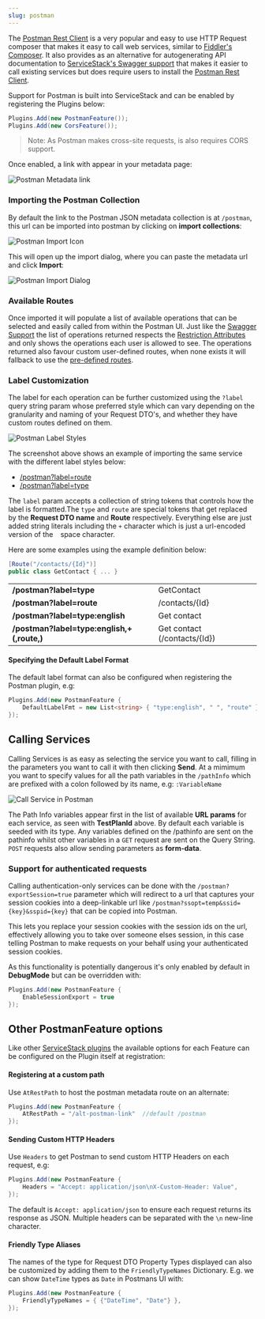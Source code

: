 ```yaml
---
slug: postman
---
```


The [Postman Rest Client](http://www.getpostman.com/) is a very popular and easy to use HTTP Request composer that makes it easy to call web services, similar to [Fiddler's Composer](https://www.blackbaud.com/files/support/guides/infinitydevguide/Subsystems/inwebapi-developer-help/Content/InfinityWebAPI/coUsingFiddlerCreateHTTPRequest.htm). It also provides as an alternative for autogenerating API documentation to [ServiceStack's Swagger support](/swagger-api) that makes it easier to call existing services but does require users to install the [Postman Rest Client](http://www.getpostman.com/).

Support for Postman is built into ServiceStack and can be enabled by registering the Plugins below:

```csharp
Plugins.Add(new PostmanFeature());
Plugins.Add(new CorsFeature());
```

> Note: As Postman makes cross-site requests, is also requires CORS support. 

Once enabled, a link with appear in your metadata page:

![Postman Metadata link](https://raw.githubusercontent.com/ServiceStack/Assets/master/img/release-notes/postman-metadata.png)

### Importing the Postman Collection

By default the link to the Postman JSON metadata collection is at `/postman`, this url can be imported into postman by clicking on **import collections**:

![Postman Import Icon](https://raw.githubusercontent.com/ServiceStack/Assets/master/img/wikis/postman-import-link.png)

This will open up the import dialog, where you can paste the metadata url and click **Import**:

![Postman Import Dialog](https://raw.githubusercontent.com/ServiceStack/Assets/master/img/wikis/postman-import.png)

### Available Routes 

Once imported it will populate a list of available operations that can be selected and easily called from within the Postman UI. Just like the [Swagger Support](/swagger-api) the list of operations returned respects the [Restriction Attributes](/restricting-services) and only shows the operations each user is allowed to see. The operations returned also favour custom user-defined routes, when none exists it will fallback to use the [pre-defined routes](/routing#pre-defined-routes).

### Label Customization

The label for each operation can be further customized using the `?label` query string param whose preferred style which can vary depending on the granularity and naming of your Request DTO's, and whether they have custom routes defined on them. 

![Postman Label Styles](https://raw.githubusercontent.com/ServiceStack/Assets/master/img/wikis/postman-labels.png)

The screenshot above shows an example of importing the same service with the different label styles below: 

 - [/postman?label=route](https://benchmarks.servicestack.net/postman?label=route)
 - [/postman?label=type](https://benchmarks.servicestack.net/postman?label=type)

The `label` param accepts a collection of string tokens that controls how the label is formatted.The `type` and `route` are special tokens that get replaced by the **Request DTO name** and **Route** respectively. Everything else are just added string literals including the `+` character which is just a url-encoded version of the ` ` space character.

Here are some examples using the example definition below:

```csharp
[Route("/contacts/{Id}")]
public class GetContact { ... }
```

<table>
<tr>
    <td><b>/postman?label=type</b></td>
    <td>GetContact</td>
</tr>
<tr>
    <td><b>/postman?label=route</b></td>
    <td>/contacts/{Id}</td>
</tr>
<tr>
    <td><b>/postman?label=type:english</b></td>
    <td>Get contact</td>
</tr>
<tr>
    <td><b>/postman?label=type:english,+(,route,)</b></td>
    <td>Get contact (/contacts/{Id})</td>
</tr>
</table>

#### Specifying the Default Label Format

The default label format can also be configured when registering the Postman plugin, e.g:

```csharp
Plugins.Add(new PostmanFeature { 
    DefaultLabelFmt = new List<string> { "type:english", " ", "route" }
});
```

## Calling Services

Calling Services is as easy as selecting the service you want to call, filling in the parameters you want to call it with then clicking **Send**. At a mimimum you want to specify values for all the path variables in the `/pathInfo` which are prefixed with a colon followed by its name, e.g: `:VariableName`

![Call Service in Postman](https://raw.githubusercontent.com/ServiceStack/Assets/master/img/wikis/postman-call-searchtestresults.png)

The Path Info variables appear first in the list of available **URL params** for each service, as seen with **TestPlanId** above. By default each variable is seeded with its type. Any variables defined on the /pathinfo are sent on the pathinfo whilst other variables in a `GET` request are sent on the Query String. `POST` requests also allow sending parameters as **form-data**.

### Support for authenticated requests

Calling authentication-only services can be done with the `/postman?exportSession=true` parameter which will redirect to a url that captures your session cookies into a deep-linkable url like `/postman?ssopt=temp&ssid={key}&sspid={key}` that can be copied into Postman.

This lets you replace your session cookies with the session ids on the url, effectively allowing you to take over someone elses session, in this case telling Postman to make requests on your behalf using your authenticated session cookies. 

As this functionality is potentially dangerous it's only enabled by default in **DebugMode** but can be overridden with:

```csharp
Plugins.Add(new PostmanFeature { 
    EnableSessionExport = true
});
```

## Other PostmanFeature options

Like other [ServiceStack plugins](/plugins) the available options for each Feature can be configured on the Plugin itself at registration:

#### Registering at a custom path

Use `AtRestPath` to host the postman metadata route on an alternate:

```csharp
Plugins.Add(new PostmanFeature { 
    AtRestPath = "/alt-postman-link"  //default /postman
});
```

#### Sending Custom HTTP Headers

Use `Headers` to get Postman to send custom HTTP Headers on each request, e.g:

```csharp
Plugins.Add(new PostmanFeature { 
    Headers = "Accept: application/json\nX-Custom-Header: Value",
});
```

The default is `Accept: application/json` to ensure each request returns its response as JSON. Multiple headers can be separated with the `\n` new-line character.

#### Friendly Type Aliases

The names of the type for Request DTO Property Types displayed can also be customized by adding them to the `FriendlyTypeNames` Dictionary. E.g. we can show `DateTime` types as `Date` in Postmans UI with:

```csharp
Plugins.Add(new PostmanFeature { 
    FriendlyTypeNames = { {"DateTime", "Date"} },
});
```
